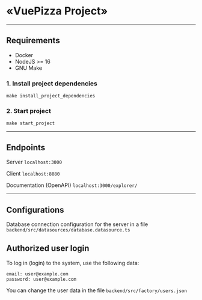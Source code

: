 # «VuePizza Project»

---

## Requirements
- Docker
- NodeJS >= 16
- GNU Make

### 1. Install project dependencies

`make install_project_dependencies`

### 2. Start project

`make start_project`

---

## Endpoints

Server `localhost:3000`

Client `localhost:8080`

Documentation (OpenAPI)  `localhost:3000/explorer/`

---

## Configurations

Database connection configuration for the server in a file `backend/src/datasources/database.datasource.ts`

## Authorized user login

To log in (login) to the system, use the following data:

```
email: user@example.com
password: user@example.com
```

You can change the user data in the file `backend/src/factory/users.json`